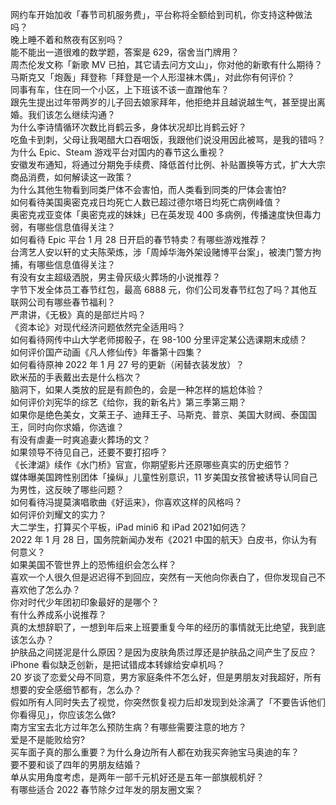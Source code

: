 网约车开始加收「春节司机服务费」，平台称将全额给到司机，你支持这种做法吗？  
晚上睡不着和熬夜有区别吗？  
能不能出一道很难的数学题，答案是 629，宿舍当门牌用？  
周杰伦发文称「新歌 MV 已拍，其它请去问方文山」，你对他的新歌有什么期待？  
马斯克又「炮轰」拜登称「拜登是一个人形湿袜木偶」，对此你有何评价？  
同事有车，住在同一个小区，上下班该不该一直蹭他车？  
跟先生提出过年带两岁的儿子回去娘家拜年，他拒绝并且越说越生气，甚至提出离婚。我们该怎么继续沟通？  
为什么李诗情循环次数比肖鹤云多，身体状况却比肖鹤云好？  
吃鱼卡到刺，父母让我喝醋大口吞咽饭，我跟他们说没用因此被骂，是我的错吗？  
为什么 Epic、Steam 游戏平台对国内的春节这么重视？  
安徽发布通知，将通过分期免手续费、降低首付比例、补贴置换等方式，扩大大宗商品消费，如何解读这一政策？  
为什么其他生物看到同类尸体不会害怕，而人类看到同类的尸体会害怕?  
如何看待美国奥密克戎日均死亡人数已超过德尔塔日均死亡病例峰值？  
奥密克戎亚变体「奥密克戎的妹妹」已在英发现 400 多病例，传播速度快但毒力弱，有哪些信息值得关注？  
如何看待 Epic 平台 1 月 28 日开启的春节特卖？有哪些游戏推荐？  
台湾艺人安以轩的丈夫陈荣炼，涉「周焯华海外架设赌博平台案」，被澳门警方拘捕，有哪些信息值得关注？  
有没有女主超级洒脱，男主骨灰级火葬场的小说推荐？  
字节下发全体员工春节红包，最高 6888 元，你们公司发春节红包了吗？其他互联网公司有哪些春节福利？  
严肃讲，《无极》真的是部烂片吗？  
《资本论》对现代经济问题依然完全适用吗？  
如何看待网传中山大学老师掷骰子，在 98-100 分里评定某公选课期末成绩？  
如何评价国产动画《凡人修仙传》年番第十四集？  
如何看待原神 2022 年 1 月 27 号的更新（闲替衣装发放）？  
欧米茄的手表戴出去是什么档次？  
脑洞下，如果人类放的屁是有颜色的，会是一种怎样的尴尬体验？  
如何评价刘宪华的综艺《给你，我的新名片》第三季第三期？  
如果你是绝色美女，文莱王子、迪拜王子、马斯克、普京、美国大财阀、泰国国王，同时向你求婚，你选谁？  
有没有虐妻一时爽追妻火葬场的文？  
如果领导不待见自己，还要不要打招呼？  
《长津湖》续作《水门桥》官宣，你期望影片还原哪些真实的历史细节？  
媒体曝美国跨性别团体「操纵」儿童性别意识，11 岁美国女孩曾被诱导认同自己为男性，这反映了哪些问题？  
如何看待冯提莫演唱歌曲《好运来》，你喜欢这样的风格吗？  
如何评价刘耀文的实力？  
大二学生，打算买个平板，iPad mini6 和 iPad 2021如何选？  
2022 年 1 月 28 日，国务院新闻办发布《2021 中国的航天》白皮书，你认为有何意义？  
如果美国不管世界上的恐怖组织会怎么样？  
喜欢一个人很久但是迟迟得不到回应，突然有一天他向你表白了，但你发现自己不喜欢他了怎么办？  
你对时代少年团初印象最好的是哪个？  
有什么养成系小说推荐？  
真的太想辞职了，一想到年后来上班要重复今年的经历的事情就无比绝望，我到底该怎么办？  
护肤品之间搓泥是什么原因？是因为皮肤角质过厚还是护肤品之间产生了反应？  
iPhone 看似缺乏创新，是把试错成本转嫁给安卓机吗？  
20 岁谈了恋爱父母不同意，男方家庭条件不怎么好，但是男朋友对我超好，所有想要的安全感细节都有，怎么办？  
假如所有人同时失去了视觉，你突然恢复视力后却发现到处涂满了「不要告诉他们你看得见」，你应该怎么做?  
南方宝宝去北方过年怎么预防生病？有哪些需要注意的地方？  
爱是不是能败给穷?  
买车面子真的那么重要？为什么身边所有人都在劝我买奔驰宝马奥迪的车？  
要不要和谈了四年的男朋友结婚？  
单从实用角度考虑，是两年一部千元机好还是五年一部旗舰机好？  
有哪些适合 2022 春节除夕过年发的朋友圈文案？  
